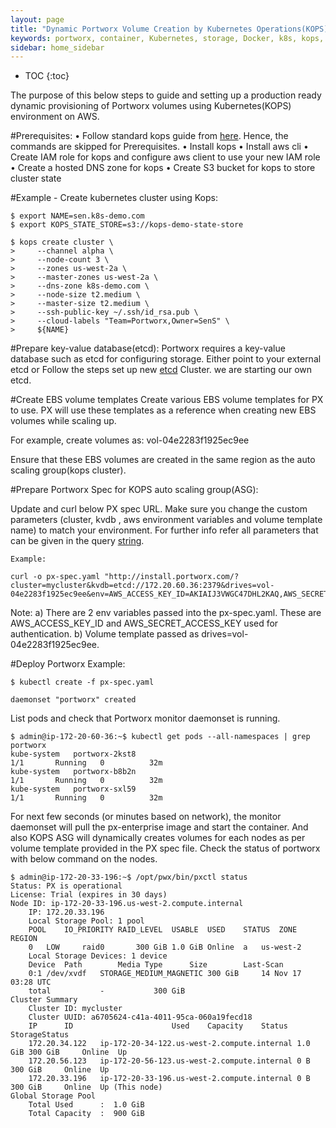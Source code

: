 ```yaml
---
layout: page
title: "Dynamic Portworx Volume Creation by Kubernetes Operations(KOPS)"
keywords: portworx, container, Kubernetes, storage, Docker, k8s, kops, pv, persistent disk, aws, EBS
sidebar: home_sidebar
---
```


* TOC
{:toc}


The purpose of this below steps to guide and setting up a production ready dynamic provisioning of Portworx volumes using Kubernetes(KOPS) environment on AWS.

#Prerequisites:
•	Follow standard kops guide from [here](https://github.com/kubernetes/kops/blob/master/docs/aws.md). Hence, the commands are skipped for Prerequisites.
•	Install kops
•	Install aws cli
•	Create IAM role for kops and configure aws client to use your new IAM role
•	Create a hosted DNS zone for kops
•	Create S3 bucket for kops to store cluster state

#Example - Create kubernetes cluster using Kops:
```
$ export NAME=sen.k8s-demo.com
$ export KOPS_STATE_STORE=s3://kops-demo-state-store

$ kops create cluster \
>     --channel alpha \
>     --node-count 3 \
>     --zones us-west-2a \
>     --master-zones us-west-2a \
>     --dns-zone k8s-demo.com \
>     --node-size t2.medium \
>     --master-size t2.medium \
>     --ssh-public-key ~/.ssh/id_rsa.pub \
>     --cloud-labels "Team=Portworx,Owner=SenS" \
>     ${NAME}
```
#Prepare key-value database(etcd):
Portworx requires a key-value database such as etcd for configuring storage. Either point to your external etcd or Follow the steps set up new [etcd](https://docs.portworx.com/maintain/etcd.html#tuning-etcd) Cluster. we are starting our own etcd.

#Create EBS volume templates
Create various EBS volume templates for PX to use. PX will use these templates as a reference when creating new EBS volumes while scaling up.

For example, create volumes as:
vol-04e2283f1925ec9ee

Ensure that these EBS volumes are created in the same region as the auto scaling group(kops cluster).

#Prepare Portworx Spec for KOPS auto scaling group(ASG):

Update and curl below PX spec URL. Make sure you change the custom parameters (cluster, kvdb , aws environment variables and volume template name) to match your environment.
For further info refer all parameters that can be given in the query [string](https://docs.portworx.com/scheduler/kubernetes/install.html).

```
Example:

curl -o px-spec.yaml "http://install.portworx.com/?cluster=mycluster&kvdb=etcd://172.20.60.36:2379&drives=vol-04e2283f1925ec9ee&env=AWS_ACCESS_KEY_ID=AKIAIJ3VWGC47DHL2KAQ,AWS_SECRET_ACCESS_KEY=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”

```

Note:
a) There are 2 env variables passed into the px-spec.yaml. These are AWS_ACCESS_KEY_ID and AWS_SECRET_ACCESS_KEY used for authentication.
b) Volume template passed as drives=vol-04e2283f1925ec9ee.


#Deploy Portworx Example:
```
$ kubectl create -f px-spec.yaml

daemonset "portworx" created
```
List pods and check that Portworx monitor daemonset is running.
```
$ admin@ip-172-20-60-36:~$ kubectl get pods --all-namespaces | grep portworx
kube-system   portworx-2kst8                                                       1/1       Running   0          32m
kube-system   portworx-b8b2n                                                       1/1       Running   0          32m
kube-system   portworx-sxl59                                                       1/1       Running   0          32m
```
For next few seconds (or minutes based on network), the monitor daemonset will pull the px-enterprise image and start the container.
And also KOPS ASG will dynamically creates volumes for each nodes as per volume template provided in the PX spec file. Check the status of portworx with below command on the nodes.
```
$ admin@ip-172-20-33-196:~$ /opt/pwx/bin/pxctl status
Status: PX is operational
License: Trial (expires in 30 days)
Node ID: ip-172-20-33-196.us-west-2.compute.internal
	IP: 172.20.33.196
 	Local Storage Pool: 1 pool
	POOL	IO_PRIORITY	RAID_LEVEL	USABLE	USED	STATUS	ZONE	REGION
	0	LOW		raid0		300 GiB	1.0 GiB	Online	a	us-west-2
	Local Storage Devices: 1 device
	Device	Path		Media Type		Size		Last-Scan
	0:1	/dev/xvdf	STORAGE_MEDIUM_MAGNETIC	300 GiB		14 Nov 17 03:28 UTC
	total			-			300 GiB
Cluster Summary
	Cluster ID: mycluster
	Cluster UUID: a6705624-c41a-4011-95ca-060a19fecd18
	IP		ID						Used	Capacity	Status	StorageStatus
	172.20.34.122	ip-172-20-34-122.us-west-2.compute.internal	1.0 GiB	300 GiB		Online	Up
	172.20.56.123	ip-172-20-56-123.us-west-2.compute.internal	0 B	300 GiB		Online	Up
	172.20.33.196	ip-172-20-33-196.us-west-2.compute.internal	0 B	300 GiB		Online	Up (This node)
Global Storage Pool
	Total Used    	:  1.0 GiB
	Total Capacity	:  900 GiB
```
